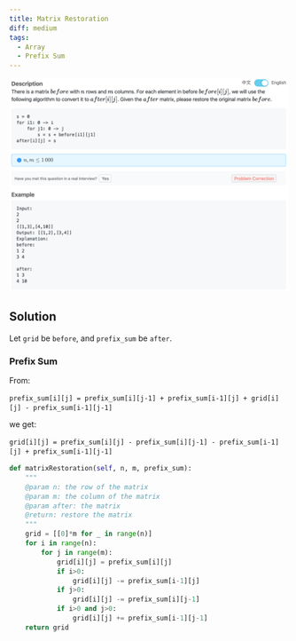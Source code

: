 ```yaml
---
title: Matrix Restoration
diff: medium
tags:
  - Array
  - Prefix Sum
---
```


<img class="medium-zoom" src="/algo/matrix-restoration.png" alt="https://www.lintcode.com/problem/matrix-restoration">

## Solution

Let `grid` be `before`, and `prefix_sum` be `after`.

### Prefix Sum

From:

`prefix_sum[i][j] = prefix_sum[i][j-1] + prefix_sum[i-1][j] + grid[i][j] - prefix_sum[i-1][j-1]`

we get:

`grid[i][j] = prefix_sum[i][j] - prefix_sum[i][j-1] - prefix_sum[i-1][j] + prefix_sum[i-1][j-1]`

```py
def matrixRestoration(self, n, m, prefix_sum):
    """
    @param n: the row of the matrix
    @param m: the column of the matrix
    @param after: the matrix
    @return: restore the matrix
    """
    grid = [[0]*m for _ in range(n)]
    for i in range(n):
        for j in range(m):
            grid[i][j] = prefix_sum[i][j]
            if i>0:
                grid[i][j] -= prefix_sum[i-1][j]
            if j>0:
                grid[i][j] -= prefix_sum[i][j-1]
            if i>0 and j>0:
                grid[i][j] += prefix_sum[i-1][j-1]
    return grid
```
